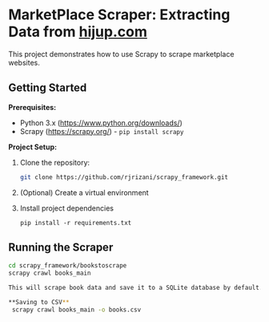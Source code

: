 # MarketPlace Scraper: Extracting Data from [hijup.com](https://www.hijup.com/id/products/new-arrival)

This project demonstrates how to use Scrapy to scrape marketplace websites.

## Getting Started

**Prerequisites:**

- Python 3.x (https://www.python.org/downloads/)
- Scrapy (https://scrapy.org/) - `pip install scrapy`

**Project Setup:**

1. Clone the repository:

   ```bash
   git clone https://github.com/rjrizani/scrapy_framework.git

2. (Optional) Create a virtual environment
  
3. Install project dependencies
   ```
   pip install -r requirements.txt

## Running the Scraper
   ```bash
  cd scrapy_framework/bookstoscrape
  scrapy crawl books_main

This will scrape book data and save it to a SQLite database by default.

**Saving to CSV**
    scrapy crawl books_main -o books.csv
